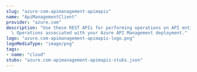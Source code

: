 ```yaml
---
slug: "azure-com-apimanagement-apimapis"
name: "ApiManagementClient"
provider: "azure.com"
description: "Use these REST APIs for performing operations on API entity and their\
  \ Operations associated with your Azure API Management deployment."
logo: "azure.com-apimanagement-apimapis-logo.png"
logoMediaType: "image/png"
tags:
- name: "cloud"
stubs: "azure.com-apimanagement-apimapis-stubs.json"
---
```

